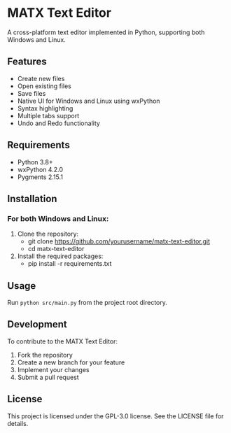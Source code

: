 # MATX Text Editor

A cross-platform text editor implemented in Python, supporting both Windows and Linux.

## Features
- Create new files
- Open existing files
- Save files
- Native UI for Windows and Linux using wxPython
- Syntax highlighting
- Multiple tabs support
- Undo and Redo functionality

## Requirements

- Python 3.8+
- wxPython 4.2.0
- Pygments 2.15.1

## Installation

### For both Windows and Linux:

1. Clone the repository:
   - git clone https://github.com/yourusername/matx-text-editor.git
   - cd matx-text-editor
3. Install the required packages:
   - pip install -r requirements.txt

## Usage
Run `python src/main.py` from the project root directory.

## Development
To contribute to the MATX Text Editor:
1. Fork the repository
2. Create a new branch for your feature
3. Implement your changes
4. Submit a pull request

## License
This project is licensed under the GPL-3.0 license. See the LICENSE file for details.
